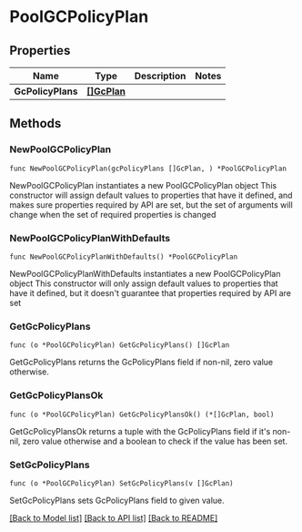 # PoolGCPolicyPlan

## Properties

Name | Type | Description | Notes
------------ | ------------- | ------------- | -------------
**GcPolicyPlans** | [**[]GcPlan**](GcPlan.md) |  | 

## Methods

### NewPoolGCPolicyPlan

`func NewPoolGCPolicyPlan(gcPolicyPlans []GcPlan, ) *PoolGCPolicyPlan`

NewPoolGCPolicyPlan instantiates a new PoolGCPolicyPlan object
This constructor will assign default values to properties that have it defined,
and makes sure properties required by API are set, but the set of arguments
will change when the set of required properties is changed

### NewPoolGCPolicyPlanWithDefaults

`func NewPoolGCPolicyPlanWithDefaults() *PoolGCPolicyPlan`

NewPoolGCPolicyPlanWithDefaults instantiates a new PoolGCPolicyPlan object
This constructor will only assign default values to properties that have it defined,
but it doesn't guarantee that properties required by API are set

### GetGcPolicyPlans

`func (o *PoolGCPolicyPlan) GetGcPolicyPlans() []GcPlan`

GetGcPolicyPlans returns the GcPolicyPlans field if non-nil, zero value otherwise.

### GetGcPolicyPlansOk

`func (o *PoolGCPolicyPlan) GetGcPolicyPlansOk() (*[]GcPlan, bool)`

GetGcPolicyPlansOk returns a tuple with the GcPolicyPlans field if it's non-nil, zero value otherwise
and a boolean to check if the value has been set.

### SetGcPolicyPlans

`func (o *PoolGCPolicyPlan) SetGcPolicyPlans(v []GcPlan)`

SetGcPolicyPlans sets GcPolicyPlans field to given value.



[[Back to Model list]](../README.md#documentation-for-models) [[Back to API list]](../README.md#documentation-for-api-endpoints) [[Back to README]](../README.md)


